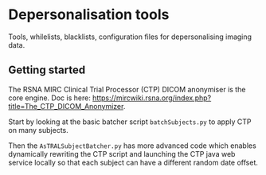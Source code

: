 # Depersonalisation tools

Tools, whilelists, blacklists, configuration files for depersonalising imaging data.

## Getting started

The RSNA MIRC Clinical Trial Processor (CTP) DICOM anonymiser is the core engine. Doc is here: <https://mircwiki.rsna.org/index.php?title=The_CTP_DICOM_Anonymizer>.

Start by looking at the basic batcher script `batchSubjects.py` to apply CTP on many subjects.

Then the `AsTRALSubjectBatcher.py` has more advanced code which enables dynamically rewriting the CTP script and launching the CTP java web service locally so that each subject can have a different random date offset.

